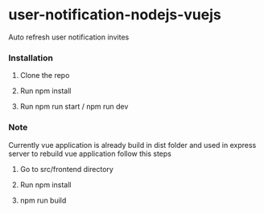 # user-notification-nodejs-vuejs
Auto refresh user notification invites

### Installation

1. Clone the repo

2. Run npm install

3. Run npm run start / npm run dev

### Note

Currently vue application is already build in dist folder and used in express server to rebuild vue application follow this steps

1. Go to src/frontend directory

2. Run npm install

3. npm run build
